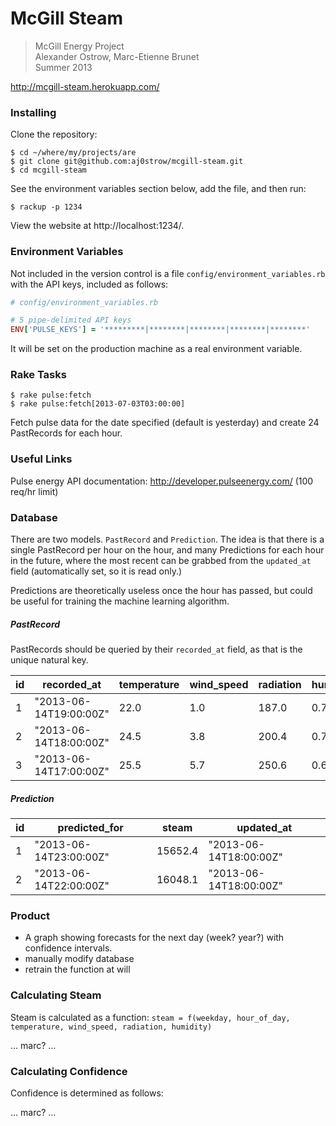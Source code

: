# McGill Steam

> McGill Energy Project   
> Alexander Ostrow, Marc-Etienne Brunet   
> Summer 2013   

http://mcgill-steam.herokuapp.com/

### Installing

Clone the repository:

```
$ cd ~/where/my/projects/are
$ git clone git@github.com:aj0strow/mcgill-steam.git
$ cd mcgill-steam
```

See the environment variables section below, add the file, and then run:

```
$ rackup -p 1234
```

View the website at http://localhost:1234/.

### Environment Variables

Not included in the version control is a file `config/environment_variables.rb` with the API keys, included as follows:

```ruby
# config/environment_variables.rb

# 5 pipe-delimited API keys
ENV['PULSE_KEYS'] = '*********|********|********|********|********'
```

It will be set on the production machine as a real environment variable. 

### Rake Tasks
```
$ rake pulse:fetch
$ rake pulse:fetch[2013-07-03T03:00:00]
```

Fetch pulse data for the date specified (default is yesterday) and create 24 PastRecords for each hour.

### Useful Links

Pulse energy API documentation: http://developer.pulseenergy.com/ (100 req/hr limit)

### Database

There are two models. `PastRecord` and `Prediction`. The idea is that there is a single PastRecord per hour on the hour, and many Predictions for each hour in the future, where the most recent can be grabbed from the `updated_at` field (automatically set, so it is read only.)

Predictions are theoretically useless once the hour has passed, but could be useful for training the machine learning algorithm. 

##### PastRecord

PastRecords should be queried by their `recorded_at` field, as that is the unique natural key. 

| id | recorded\_at           | temperature | wind\_speed | radiation | humidity | steam   |
| -- | ---------------------- | ----------- | ----------- | --------- | -------- | ------- |
| 1  | "2013-06-14T19:00:00Z" | 22.0        | 1.0         | 187.0     | 0.7145   | 15640.4 |
| 2  | "2013-06-14T18:00:00Z" | 24.5        | 3.8         | 200.4     | 0.7890   | 15040.7 |
| 3  | "2013-06-14T17:00:00Z" | 25.5        | 5.7         | 250.6     | 0.6756   | 15786.0 |

##### Prediction

| id | predicted\_for         | steam   | updated\_at            |
| -- | ---------------------- | ------- | ---------------------- |
| 1  | "2013-06-14T23:00:00Z" | 15652.4 | "2013-06-14T18:00:00Z" |
| 2  | "2013-06-14T22:00:00Z" | 16048.1 | "2013-06-14T18:00:00Z" |

### Product

- A graph showing forecasts for the next day (week? year?) with confidence intervals.
- manually modify database
- retrain the function at will

### Calculating Steam

Steam is calculated as a function: `steam = f(weekday, hour_of_day, temperature, wind_speed, radiation, humidity)`

... marc? ...

### Calculating Confidence

Confidence is determined as follows:

... marc? ...
